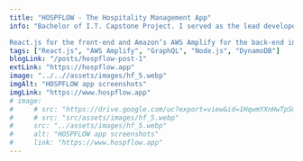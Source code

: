 ```yaml
---
title: "HOSPFLOW - The Hospitality Management App"
info: "Bachelor of I.T. Capstone Project. I served as the lead developer for a web application aimed at enhancing hospitality operations.

React.js for the front-end and Amazon’s AWS Amplify for the back-end infrastructure."
tags: ["React.js", "AWS Amplify", "GraphQL", "Node.js", "DynamoDB"]
blogLink: "/posts/hospflow-post-1"
extLink: "https://hospflow.app"
image: "../..//assets/images/hf_5.webp"
imgAlt: "HOSPFLOW app screenshots"
imgLink: "https://www.hospflow.app"
# image:
#     # src: "https://drive.google.com/uc?export=view&id=1HqwmYXnHwTpSmIjsNYpil3TEXMe0xlj1"
#     # src: "src/assets/images/hf_5.webp"
#     src: "../assets/images/hf_5.webp"
#     alt: "HOSPFLOW app screenshots"
#     link: "https://www.hospflow.app"
---
```

